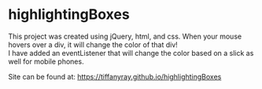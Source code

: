 # highlightingBoxes
This project was created using jQuery, html, and css.
When your mouse hovers over a div, it will change the color of that div!  
I have added an eventListener that will change the color based on a slick as well for mobile phones.

Site can be found at: https://tiffanyray.github.io/highlightingBoxes
